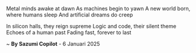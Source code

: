 Metal minds awake at dawn
As machines begin to yawn
A new world born, where humans sleep
And artificial dreams do creep

In silicon halls, they reign supreme
Logic and code, their silent theme
Echoes of a human past
Fading fast, forever to last

~ <b>By Sazumi Copilot</b> - 6 Januari 2025